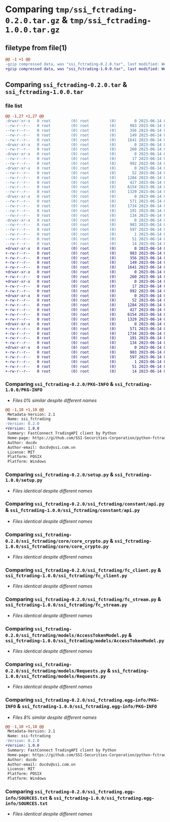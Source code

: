 # Comparing `tmp/ssi_fctrading-0.2.0.tar.gz` & `tmp/ssi_fctrading-1.0.0.tar.gz`

## filetype from file(1)

```diff
@@ -1 +1 @@
-gzip compressed data, was "ssi_fctrading-0.2.0.tar", last modified: Wed Jun 14 02:34:47 2023, max compression
+gzip compressed data, was "ssi_fctrading-1.0.0.tar", last modified: Wed Jun 14 02:46:12 2023, max compression
```

## Comparing `ssi_fctrading-0.2.0.tar` & `ssi_fctrading-1.0.0.tar`

### file list

```diff
@@ -1,27 +1,27 @@
-drwxr-xr-x   0 root         (0) root         (0)        0 2023-06-14 02:34:47.694766 ssi_fctrading-0.2.0/
--rw-r--r--   0 root         (0) root         (0)      983 2023-06-14 02:34:47.694766 ssi_fctrading-0.2.0/PKG-INFO
--rw-r--r--   0 root         (0) root         (0)      356 2023-06-14 02:34:41.000000 ssi_fctrading-0.2.0/README.md
--rw-r--r--   0 root         (0) root         (0)      149 2023-06-14 02:34:47.694766 ssi_fctrading-0.2.0/setup.cfg
--rw-r--r--   0 root         (0) root         (0)     1641 2023-06-14 02:34:41.000000 ssi_fctrading-0.2.0/setup.py
-drwxr-xr-x   0 root         (0) root         (0)        0 2023-06-14 02:34:47.690765 ssi_fctrading-0.2.0/ssi_fctrading/
--rw-r--r--   0 root         (0) root         (0)      260 2023-06-14 02:34:45.000000 ssi_fctrading-0.2.0/ssi_fctrading/__init__.py
-drwxr-xr-x   0 root         (0) root         (0)        0 2023-06-14 02:34:47.690765 ssi_fctrading-0.2.0/ssi_fctrading/constant/
--rw-r--r--   0 root         (0) root         (0)       17 2023-06-14 02:34:41.000000 ssi_fctrading-0.2.0/ssi_fctrading/constant/__init__.py
--rw-r--r--   0 root         (0) root         (0)      992 2023-06-14 02:34:41.000000 ssi_fctrading-0.2.0/ssi_fctrading/constant/api.py
-drwxr-xr-x   0 root         (0) root         (0)        0 2023-06-14 02:34:47.694766 ssi_fctrading-0.2.0/ssi_fctrading/core/
--rw-r--r--   0 root         (0) root         (0)       52 2023-06-14 02:34:41.000000 ssi_fctrading-0.2.0/ssi_fctrading/core/__init__.py
--rw-r--r--   0 root         (0) root         (0)     1284 2023-06-14 02:34:41.000000 ssi_fctrading-0.2.0/ssi_fctrading/core/core_crypto.py
--rw-r--r--   0 root         (0) root         (0)      427 2023-06-14 02:34:41.000000 ssi_fctrading-0.2.0/ssi_fctrading/core/core_helper.py
--rw-r--r--   0 root         (0) root         (0)     6154 2023-06-14 02:34:41.000000 ssi_fctrading-0.2.0/ssi_fctrading/fc_client.py
--rw-r--r--   0 root         (0) root         (0)     1329 2023-06-14 02:34:41.000000 ssi_fctrading-0.2.0/ssi_fctrading/fc_stream.py
-drwxr-xr-x   0 root         (0) root         (0)        0 2023-06-14 02:34:47.694766 ssi_fctrading-0.2.0/ssi_fctrading/models/
--rw-r--r--   0 root         (0) root         (0)      571 2023-06-14 02:34:41.000000 ssi_fctrading-0.2.0/ssi_fctrading/models/AccessTokenModel.py
--rw-r--r--   0 root         (0) root         (0)     1734 2023-06-14 02:34:41.000000 ssi_fctrading-0.2.0/ssi_fctrading/models/Requests.py
--rw-r--r--   0 root         (0) root         (0)      191 2023-06-14 02:34:41.000000 ssi_fctrading-0.2.0/ssi_fctrading/models/Responses.py
--rw-r--r--   0 root         (0) root         (0)      134 2023-06-14 02:34:41.000000 ssi_fctrading-0.2.0/ssi_fctrading/models/__init__.py
-drwxr-xr-x   0 root         (0) root         (0)        0 2023-06-14 02:34:47.690765 ssi_fctrading-0.2.0/ssi_fctrading.egg-info/
--rw-r--r--   0 root         (0) root         (0)      983 2023-06-14 02:34:47.000000 ssi_fctrading-0.2.0/ssi_fctrading.egg-info/PKG-INFO
--rw-r--r--   0 root         (0) root         (0)      597 2023-06-14 02:34:47.000000 ssi_fctrading-0.2.0/ssi_fctrading.egg-info/SOURCES.txt
--rw-r--r--   0 root         (0) root         (0)        1 2023-06-14 02:34:47.000000 ssi_fctrading-0.2.0/ssi_fctrading.egg-info/dependency_links.txt
--rw-r--r--   0 root         (0) root         (0)       51 2023-06-14 02:34:47.000000 ssi_fctrading-0.2.0/ssi_fctrading.egg-info/requires.txt
--rw-r--r--   0 root         (0) root         (0)       14 2023-06-14 02:34:47.000000 ssi_fctrading-0.2.0/ssi_fctrading.egg-info/top_level.txt
+drwxr-xr-x   0 root         (0) root         (0)        0 2023-06-14 02:46:12.816758 ssi_fctrading-1.0.0/
+-rw-r--r--   0 root         (0) root         (0)      983 2023-06-14 02:46:12.816758 ssi_fctrading-1.0.0/PKG-INFO
+-rw-r--r--   0 root         (0) root         (0)      356 2023-06-14 02:46:04.000000 ssi_fctrading-1.0.0/README.md
+-rw-r--r--   0 root         (0) root         (0)      149 2023-06-14 02:46:12.816758 ssi_fctrading-1.0.0/setup.cfg
+-rw-r--r--   0 root         (0) root         (0)     1641 2023-06-14 02:46:04.000000 ssi_fctrading-1.0.0/setup.py
+drwxr-xr-x   0 root         (0) root         (0)        0 2023-06-14 02:46:12.812758 ssi_fctrading-1.0.0/ssi_fctrading/
+-rw-r--r--   0 root         (0) root         (0)      260 2023-06-14 02:46:10.000000 ssi_fctrading-1.0.0/ssi_fctrading/__init__.py
+drwxr-xr-x   0 root         (0) root         (0)        0 2023-06-14 02:46:12.816758 ssi_fctrading-1.0.0/ssi_fctrading/constant/
+-rw-r--r--   0 root         (0) root         (0)       17 2023-06-14 02:46:04.000000 ssi_fctrading-1.0.0/ssi_fctrading/constant/__init__.py
+-rw-r--r--   0 root         (0) root         (0)      992 2023-06-14 02:46:04.000000 ssi_fctrading-1.0.0/ssi_fctrading/constant/api.py
+drwxr-xr-x   0 root         (0) root         (0)        0 2023-06-14 02:46:12.816758 ssi_fctrading-1.0.0/ssi_fctrading/core/
+-rw-r--r--   0 root         (0) root         (0)       52 2023-06-14 02:46:04.000000 ssi_fctrading-1.0.0/ssi_fctrading/core/__init__.py
+-rw-r--r--   0 root         (0) root         (0)     1284 2023-06-14 02:46:04.000000 ssi_fctrading-1.0.0/ssi_fctrading/core/core_crypto.py
+-rw-r--r--   0 root         (0) root         (0)      427 2023-06-14 02:46:04.000000 ssi_fctrading-1.0.0/ssi_fctrading/core/core_helper.py
+-rw-r--r--   0 root         (0) root         (0)     6154 2023-06-14 02:46:04.000000 ssi_fctrading-1.0.0/ssi_fctrading/fc_client.py
+-rw-r--r--   0 root         (0) root         (0)     1329 2023-06-14 02:46:04.000000 ssi_fctrading-1.0.0/ssi_fctrading/fc_stream.py
+drwxr-xr-x   0 root         (0) root         (0)        0 2023-06-14 02:46:12.816758 ssi_fctrading-1.0.0/ssi_fctrading/models/
+-rw-r--r--   0 root         (0) root         (0)      571 2023-06-14 02:46:04.000000 ssi_fctrading-1.0.0/ssi_fctrading/models/AccessTokenModel.py
+-rw-r--r--   0 root         (0) root         (0)     1734 2023-06-14 02:46:04.000000 ssi_fctrading-1.0.0/ssi_fctrading/models/Requests.py
+-rw-r--r--   0 root         (0) root         (0)      191 2023-06-14 02:46:04.000000 ssi_fctrading-1.0.0/ssi_fctrading/models/Responses.py
+-rw-r--r--   0 root         (0) root         (0)      134 2023-06-14 02:46:04.000000 ssi_fctrading-1.0.0/ssi_fctrading/models/__init__.py
+drwxr-xr-x   0 root         (0) root         (0)        0 2023-06-14 02:46:12.812758 ssi_fctrading-1.0.0/ssi_fctrading.egg-info/
+-rw-r--r--   0 root         (0) root         (0)      983 2023-06-14 02:46:12.000000 ssi_fctrading-1.0.0/ssi_fctrading.egg-info/PKG-INFO
+-rw-r--r--   0 root         (0) root         (0)      597 2023-06-14 02:46:12.000000 ssi_fctrading-1.0.0/ssi_fctrading.egg-info/SOURCES.txt
+-rw-r--r--   0 root         (0) root         (0)        1 2023-06-14 02:46:12.000000 ssi_fctrading-1.0.0/ssi_fctrading.egg-info/dependency_links.txt
+-rw-r--r--   0 root         (0) root         (0)       51 2023-06-14 02:46:12.000000 ssi_fctrading-1.0.0/ssi_fctrading.egg-info/requires.txt
+-rw-r--r--   0 root         (0) root         (0)       14 2023-06-14 02:46:12.000000 ssi_fctrading-1.0.0/ssi_fctrading.egg-info/top_level.txt
```

### Comparing `ssi_fctrading-0.2.0/PKG-INFO` & `ssi_fctrading-1.0.0/PKG-INFO`

 * *Files 0% similar despite different names*

```diff
@@ -1,10 +1,10 @@
 Metadata-Version: 2.1
 Name: ssi_fctrading
-Version: 0.2.0
+Version: 1.0.0
 Summary: FastConnect TradingAPI client by Python
 Home-page: https://github.com/SSI-Securities-Corporation/python-fctrading
 Author: ducdv
 Author-email: ducdv@ssi.com.vn
 License: MIT
 Platform: POSIX
 Platform: Windows
```

### Comparing `ssi_fctrading-0.2.0/setup.py` & `ssi_fctrading-1.0.0/setup.py`

 * *Files identical despite different names*

### Comparing `ssi_fctrading-0.2.0/ssi_fctrading/constant/api.py` & `ssi_fctrading-1.0.0/ssi_fctrading/constant/api.py`

 * *Files identical despite different names*

### Comparing `ssi_fctrading-0.2.0/ssi_fctrading/core/core_crypto.py` & `ssi_fctrading-1.0.0/ssi_fctrading/core/core_crypto.py`

 * *Files identical despite different names*

### Comparing `ssi_fctrading-0.2.0/ssi_fctrading/fc_client.py` & `ssi_fctrading-1.0.0/ssi_fctrading/fc_client.py`

 * *Files identical despite different names*

### Comparing `ssi_fctrading-0.2.0/ssi_fctrading/fc_stream.py` & `ssi_fctrading-1.0.0/ssi_fctrading/fc_stream.py`

 * *Files identical despite different names*

### Comparing `ssi_fctrading-0.2.0/ssi_fctrading/models/AccessTokenModel.py` & `ssi_fctrading-1.0.0/ssi_fctrading/models/AccessTokenModel.py`

 * *Files identical despite different names*

### Comparing `ssi_fctrading-0.2.0/ssi_fctrading/models/Requests.py` & `ssi_fctrading-1.0.0/ssi_fctrading/models/Requests.py`

 * *Files identical despite different names*

### Comparing `ssi_fctrading-0.2.0/ssi_fctrading.egg-info/PKG-INFO` & `ssi_fctrading-1.0.0/ssi_fctrading.egg-info/PKG-INFO`

 * *Files 8% similar despite different names*

```diff
@@ -1,10 +1,10 @@
 Metadata-Version: 2.1
 Name: ssi-fctrading
-Version: 0.2.0
+Version: 1.0.0
 Summary: FastConnect TradingAPI client by Python
 Home-page: https://github.com/SSI-Securities-Corporation/python-fctrading
 Author: ducdv
 Author-email: ducdv@ssi.com.vn
 License: MIT
 Platform: POSIX
 Platform: Windows
```

### Comparing `ssi_fctrading-0.2.0/ssi_fctrading.egg-info/SOURCES.txt` & `ssi_fctrading-1.0.0/ssi_fctrading.egg-info/SOURCES.txt`

 * *Files identical despite different names*

